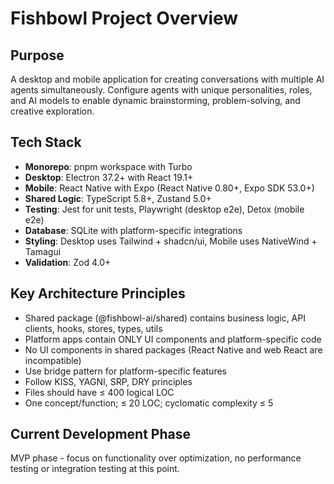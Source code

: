 # Fishbowl Project Overview

## Purpose

A desktop and mobile application for creating conversations with multiple AI agents simultaneously. Configure agents with unique personalities, roles, and AI models to enable dynamic brainstorming, problem-solving, and creative exploration.

## Tech Stack

- **Monorepo**: pnpm workspace with Turbo
- **Desktop**: Electron 37.2+ with React 19.1+
- **Mobile**: React Native with Expo (React Native 0.80+, Expo SDK 53.0+)
- **Shared Logic**: TypeScript 5.8+, Zustand 5.0+
- **Testing**: Jest for unit tests, Playwright (desktop e2e), Detox (mobile e2e)
- **Database**: SQLite with platform-specific integrations
- **Styling**: Desktop uses Tailwind + shadcn/ui, Mobile uses NativeWind + Tamagui
- **Validation**: Zod 4.0+

## Key Architecture Principles

- Shared package (@fishbowl-ai/shared) contains business logic, API clients, hooks, stores, types, utils
- Platform apps contain ONLY UI components and platform-specific code
- No UI components in shared packages (React Native and web React are incompatible)
- Use bridge pattern for platform-specific features
- Follow KISS, YAGNI, SRP, DRY principles
- Files should have ≤ 400 logical LOC
- One concept/function; ≤ 20 LOC; cyclomatic complexity ≤ 5

## Current Development Phase

MVP phase - focus on functionality over optimization, no performance testing or integration testing at this point.
